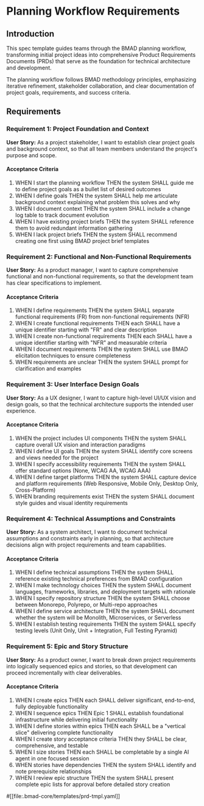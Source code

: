# Planning Workflow Requirements

## Introduction

This spec template guides teams through the BMAD planning workflow, transforming initial project ideas into comprehensive Product Requirements Documents (PRDs) that serve as the foundation for technical architecture and development.

The planning workflow follows BMAD methodology principles, emphasizing iterative refinement, stakeholder collaboration, and clear documentation of project goals, requirements, and success criteria.

## Requirements

### Requirement 1: Project Foundation and Context

**User Story:** As a project stakeholder, I want to establish clear project goals and background context, so that all team members understand the project's purpose and scope.

#### Acceptance Criteria

1. WHEN I start the planning workflow THEN the system SHALL guide me to define project goals as a bullet list of desired outcomes
2. WHEN I define goals THEN the system SHALL help me articulate background context explaining what problem this solves and why
3. WHEN I document context THEN the system SHALL include a change log table to track document evolution
4. WHEN I have existing project briefs THEN the system SHALL reference them to avoid redundant information gathering
5. WHEN I lack project briefs THEN the system SHALL recommend creating one first using BMAD project brief templates

### Requirement 2: Functional and Non-Functional Requirements

**User Story:** As a product manager, I want to capture comprehensive functional and non-functional requirements, so that the development team has clear specifications to implement.

#### Acceptance Criteria

1. WHEN I define requirements THEN the system SHALL separate functional requirements (FR) from non-functional requirements (NFR)
2. WHEN I create functional requirements THEN each SHALL have a unique identifier starting with "FR" and clear description
3. WHEN I create non-functional requirements THEN each SHALL have a unique identifier starting with "NFR" and measurable criteria
4. WHEN I document requirements THEN the system SHALL use BMAD elicitation techniques to ensure completeness
5. WHEN requirements are unclear THEN the system SHALL prompt for clarification and examples

### Requirement 3: User Interface Design Goals

**User Story:** As a UX designer, I want to capture high-level UI/UX vision and design goals, so that the technical architecture supports the intended user experience.

#### Acceptance Criteria

1. WHEN the project includes UI components THEN the system SHALL capture overall UX vision and interaction paradigms
2. WHEN I define UI goals THEN the system SHALL identify core screens and views needed for the project
3. WHEN I specify accessibility requirements THEN the system SHALL offer standard options (None, WCAG AA, WCAG AAA)
4. WHEN I define target platforms THEN the system SHALL capture device and platform requirements (Web Responsive, Mobile Only, Desktop Only, Cross-Platform)
5. WHEN branding requirements exist THEN the system SHALL document style guides and visual identity requirements

### Requirement 4: Technical Assumptions and Constraints

**User Story:** As a system architect, I want to document technical assumptions and constraints early in planning, so that architecture decisions align with project requirements and team capabilities.

#### Acceptance Criteria

1. WHEN I define technical assumptions THEN the system SHALL reference existing technical preferences from BMAD configuration
2. WHEN I make technology choices THEN the system SHALL document languages, frameworks, libraries, and deployment targets with rationale
3. WHEN I specify repository structure THEN the system SHALL choose between Monorepo, Polyrepo, or Multi-repo approaches
4. WHEN I define service architecture THEN the system SHALL document whether the system will be Monolith, Microservices, or Serverless
5. WHEN I establish testing requirements THEN the system SHALL specify testing levels (Unit Only, Unit + Integration, Full Testing Pyramid)

### Requirement 5: Epic and Story Structure

**User Story:** As a product owner, I want to break down project requirements into logically sequenced epics and stories, so that development can proceed incrementally with clear deliverables.

#### Acceptance Criteria

1. WHEN I create epics THEN each SHALL deliver significant, end-to-end, fully deployable functionality
2. WHEN I sequence epics THEN Epic 1 SHALL establish foundational infrastructure while delivering initial functionality
3. WHEN I define stories within epics THEN each SHALL be a "vertical slice" delivering complete functionality
4. WHEN I create story acceptance criteria THEN they SHALL be clear, comprehensive, and testable
5. WHEN I size stories THEN each SHALL be completable by a single AI agent in one focused session
6. WHEN stories have dependencies THEN the system SHALL identify and note prerequisite relationships
7. WHEN I review epic structure THEN the system SHALL present complete epic lists for approval before detailed story creation

#[[file:.bmad-core/templates/prd-tmpl.yaml]]